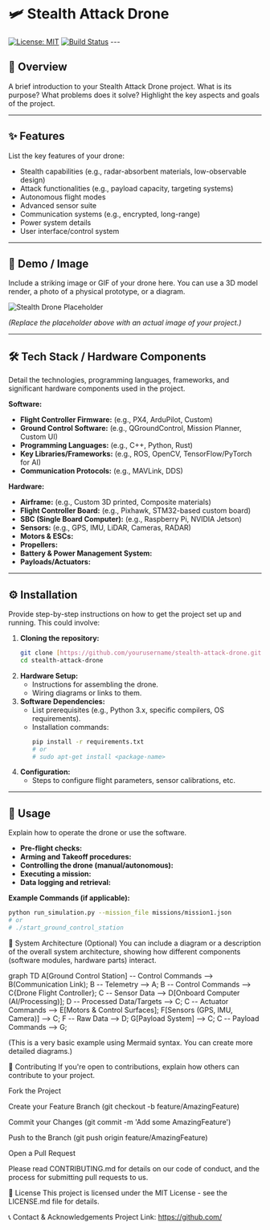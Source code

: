# 🛩 Stealth Attack Drone

[![License: MIT](https://img.shields.io/badge/License-MIT-yellow.svg)](https://opensource.org/licenses/MIT)
[![Build Status](https://img.shields.io/badge/build-passing-brightgreen.svg)](https://example.com/build-status) ---

## 📖 Overview

A brief introduction to your Stealth Attack Drone project. What is its purpose? What problems does it solve? Highlight the key aspects and goals of the project.

---

## ✨ Features

List the key features of your drone:

* Stealth capabilities (e.g., radar-absorbent materials, low-observable design)
* Attack functionalities (e.g., payload capacity, targeting systems)
* Autonomous flight modes
* Advanced sensor suite
* Communication systems (e.g., encrypted, long-range)
* Power system details
* User interface/control system

---

## 📸 Demo / Image

Include a striking image or GIF of your drone here. You can use a 3D model render, a photo of a physical prototype, or a diagram.

![Stealth Drone Placeholder](https://placehold.co/600x400/2d3748/e2e8f0?text=Stealth+Drone+Concept)

*(Replace the placeholder above with an actual image of your project.)*

---

## 🛠️ Tech Stack / Hardware Components

Detail the technologies, programming languages, frameworks, and significant hardware components used in the project.

**Software:**
* **Flight Controller Firmware:** (e.g., PX4, ArduPilot, Custom)
* **Ground Control Software:** (e.g., QGroundControl, Mission Planner, Custom UI)
* **Programming Languages:** (e.g., C++, Python, Rust)
* **Key Libraries/Frameworks:** (e.g., ROS, OpenCV, TensorFlow/PyTorch for AI)
* **Communication Protocols:** (e.g., MAVLink, DDS)

**Hardware:**
* **Airframe:** (e.g., Custom 3D printed, Composite materials)
* **Flight Controller Board:** (e.g., Pixhawk, STM32-based custom board)
* **SBC (Single Board Computer):** (e.g., Raspberry Pi, NVIDIA Jetson)
* **Sensors:** (e.g., GPS, IMU, LiDAR, Cameras, RADAR)
* **Motors & ESCs:**
* **Propellers:**
* **Battery & Power Management System:**
* **Payloads/Actuators:**

---

## ⚙️ Installation

Provide step-by-step instructions on how to get the project set up and running. This could involve:

1.  **Cloning the repository:**
    ```bash
    git clone [https://github.com/yourusername/stealth-attack-drone.git](https://github.com/yourusername/stealth-attack-drone.git)
    cd stealth-attack-drone
    ```
2.  **Hardware Setup:**
    * Instructions for assembling the drone.
    * Wiring diagrams or links to them.
3.  **Software Dependencies:**
    * List prerequisites (e.g., Python 3.x, specific compilers, OS requirements).
    * Installation commands:
        ```bash
        pip install -r requirements.txt
        # or
        # sudo apt-get install <package-name>
        ```
4.  **Configuration:**
    * Steps to configure flight parameters, sensor calibrations, etc.

---

## 🚀 Usage

Explain how to operate the drone or use the software.

* **Pre-flight checks:**
* **Arming and Takeoff procedures:**
* **Controlling the drone (manual/autonomous):**
* **Executing a mission:**
* **Data logging and retrieval:**

**Example Commands (if applicable):**
```bash
python run_simulation.py --mission_file missions/mission1.json
# or
# ./start_ground_control_station
```
🧩 System Architecture (Optional)
You can include a diagram or a description of the overall system architecture, showing how different components (software modules, hardware parts) interact.

graph TD
    A[Ground Control Station] -- Control Commands --> B(Communication Link);
    B -- Telemetry --> A;
    B -- Control Commands --> C{Drone Flight Controller};
    C -- Sensor Data --> D[Onboard Computer (AI/Processing)];
    D -- Processed Data/Targets --> C;
    C -- Actuator Commands --> E[Motors & Control Surfaces];
    F[Sensors (GPS, IMU, Camera)] --> C;
    F -- Raw Data --> D;
    G[Payload System] --> C;
    C -- Payload Commands --> G;

(This is a very basic example using Mermaid syntax. You can create more detailed diagrams.)

🤝 Contributing
If you're open to contributions, explain how others can contribute to your project.

Fork the Project

Create your Feature Branch (git checkout -b feature/AmazingFeature)

Commit your Changes (git commit -m 'Add some AmazingFeature')

Push to the Branch (git push origin feature/AmazingFeature)

Open a Pull Request

Please read CONTRIBUTING.md for details on our code of conduct, and the process for submitting pull requests to us.

📜 License
This project is licensed under the MIT License - see the LICENSE.md file for details.

📞 Contact & Acknowledgements
Project Link: https://github.com/
